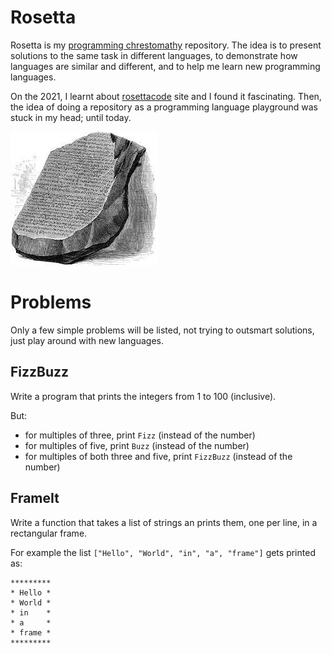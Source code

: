# Rosetta
Rosetta is my [programming chrestomathy][chrestomathy] repository.
The idea is to present solutions to the same task in different languages, to demonstrate how languages are similar and different, and to help me learn new programming languages.

On the 2021, I learnt about [rosettacode][rosettacode] site and I found it fascinating. Then, the idea of doing a repository as a programming language playground was stuck in my head; until today.

![rosetta-stone.jpeg](./rosetta-stone.jpeg)

# Problems
Only a few simple problems will be listed, not trying to outsmart solutions, just play around with new languages.

## FizzBuzz
Write a program that prints the integers from 1 to 100 (inclusive).

But:

- for multiples of three, print `Fizz` (instead of the number)
- for multiples of five, print `Buzz` (instead of the number)
- for multiples of both three and five, print `FizzBuzz` (instead of the number)


## FrameIt
Write a function that takes a list of strings an prints them, one per line, in a rectangular frame.

For example the list `["Hello", "World", "in", "a", "frame"]` gets printed as:


    *********
    * Hello *
    * World *
    * in    *
    * a     *
    * frame *
    *********





[chrestomathy]: https://en.wikipedia.org/wiki/Chrestomathy
[rosettacode]: http://www.rosettacode.org/
[fizzbuzz]: http://www.rosettacode.org/wiki/FizzBuzz
